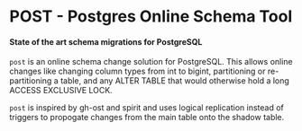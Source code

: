 # POST - Postgres Online Schema Tool

#### State of the art schema migrations for PostgreSQL

`post` is an online schema change solution for PostgreSQL. This allows online changes like changing column types from int to bigint, partitioning or re-partitioning a table, and any ALTER TABLE that would otherwise hold a long ACCESS EXCLUSIVE LOCK.

`post` is inspired by gh-ost and spirit and uses logical replication instead of triggers to propogate changes from the main table onto the shadow table.

